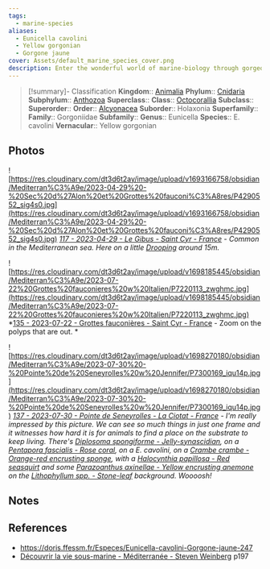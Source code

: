 ```yaml
---
tags:
  - marine-species
aliases:
  - Eunicella cavolini
  - Yellow gorgonian
  - Gorgone jaune
cover: Assets/default_marine_species_cover.png
description: Enter the wonderful world of marine-biology through gorgeous underwater pictures of marine animals. Alcyonacea are cnidaria that entangle the gorgonians.
---
```

> [!summary]- Classification
**Kingdom**:: [Animalia](Animalia.md)
**Phylum**:: [Cnidaria](Cnidaria.md)
**Subphylum**:: [Anthozoa](Anthozoa.md)
**Superclass**::
**Class**:: [Octocorallia](Octocorallia.md)
**Subclass**::
**Superorder**::
**Order**:: [Alcyonacea](Alcyonacea.md)
**Suborder**:: Holaxonia
**Superfamily**::
**Family**:: Gorgoniidae
**Subfamily**::
**Genus**:: Eunicella
**Species**:: E. cavolini
**Vernacular**:: Yellow gorgonian

## Photos
![https://res.cloudinary.com/dt3d6t2ay/image/upload/v1693166758/obsidian/Mediterran%C3%A9e/2023-04-29%20-%20Sec%20d%27Alon%20et%20Grottes%20fauconi%C3%A8res/P4290552_sig4s0.jpg](https://res.cloudinary.com/dt3d6t2ay/image/upload/v1693166758/obsidian/Mediterran%C3%A9e/2023-04-29%20-%20Sec%20d%27Alon%20et%20Grottes%20fauconi%C3%A8res/P4290552_sig4s0.jpg)
*[117 - 2023-04-29 - Le Gibus - Saint Cyr - France](117%20-%202023-04-29%20-%20Le%20Gibus%20-%20Saint%20Cyr%20-%20France.md) - Common in the Mediterranean sea. Here on a little [Drooping](Drooping.md) around 15m.*

![https://res.cloudinary.com/dt3d6t2ay/image/upload/v1698185445/obsidian/Mediterran%C3%A9e/2023-07-22%20Grottes%20fauconieres%20w%20Italien/P7220113_zwghmc.jpg](https://res.cloudinary.com/dt3d6t2ay/image/upload/v1698185445/obsidian/Mediterran%C3%A9e/2023-07-22%20Grottes%20fauconieres%20w%20Italien/P7220113_zwghmc.jpg)
*[135 - 2023-07-22 - Grottes fauconières - Saint Cyr - France](135%20-%202023-07-22%20-%20Grottes%20fauconières%20-%20Saint%20Cyr%20-%20France.md) - Zoom on the polyps that are out. *


![https://res.cloudinary.com/dt3d6t2ay/image/upload/v1698270180/obsidian/Mediterran%C3%A9e/2023-07-30%20-%20Pointe%20de%20Seneyrolles%20w%20Jennifer/P7300169_iqu14p.jpg](https://res.cloudinary.com/dt3d6t2ay/image/upload/v1698270180/obsidian/Mediterran%C3%A9e/2023-07-30%20-%20Pointe%20de%20Seneyrolles%20w%20Jennifer/P7300169_iqu14p.jpg)
*[137 - 2023-07-30 - Pointe de Seneyrolles - La Ciotat - France](137%20-%202023-07-30%20-%20Pointe%20de%20Seneyrolles%20-%20La%20Ciotat%20-%20France.md) - I'm really impressed by this picture. We can see so much things in just one frame and it witnesses how hard it is for animals to find a place on the substrate to keep living. There's [Diplosoma spongiforme - Jelly-synascidian](Diplosoma%20spongiforme%20-%20Jelly-synascidian.md), on a [Pentapora fascialis - Rose coral](Pentapora%20fascialis%20-%20Rose%20coral.md), on a E. cavolini, on a [Crambe crambe - Orange-red encrusting sponge](Crambe%20crambe%20-%20Orange-red%20encrusting%20sponge.md), with a [Halocynthia papillosa - Red seasquirt](Halocynthia%20papillosa%20-%20Red%20seasquirt.md) and some [Parazoanthus axinellae - Yellow encrusting anemone](Parazoanthus%20axinellae%20-%20Yellow%20encrusting%20anemone.md) on the [Lithophyllum spp. - Stone-leaf](Lithophyllum%20spp.%20-%20Stone-leaf.md) background. Woooosh!*
## Notes

## References
- https://doris.ffessm.fr/Especes/Eunicella-cavolini-Gorgone-jaune-247
- [Découvrir la vie sous-marine - Méditerranée - Steven Weinberg](Découvrir%20la%20vie%20sous-marine%20-%20Méditerranée%20-%20Steven%20Weinberg.md) p197